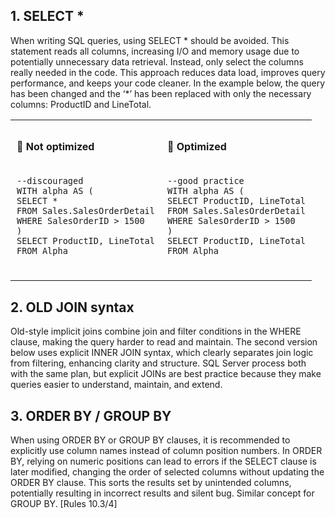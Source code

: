 ## 1. SELECT *
When writing SQL queries, using SELECT * should be avoided. This statement reads all columns, increasing I/O and memory usage due to potentially unnecessary data retrieval. Instead, only select the columns really needed in the code. This approach reduces data load, improves query performance, and keeps your code cleaner. In the example below, the query has been changed and the ‘*’ has been replaced with only the necessary columns: ProductID and LineTotal. 

<table>
  <tr>
    <td style="vertical-align: top; padding: 10px;">
      <h4>🔹 Not optimized</h4>
      <pre><code>
--discouraged
WITH alpha AS (
SELECT *
FROM Sales.SalesOrderDetail
WHERE SalesOrderID > 1500
)
SELECT ProductID, LineTotal
FROM Alpha
      </code></pre>
    </td>
    <td style="vertical-align: top; padding: 10px;">
      <h4>🔹 Optimized</h4>
      <pre><code>
--good practice
WITH alpha AS (
SELECT ProductID, LineTotal
FROM Sales.SalesOrderDetail
WHERE SalesOrderID > 1500
)
SELECT ProductID, LineTotal
FROM Alpha
      </code></pre>
    </td>
  </tr>
</table>

   
## 2. OLD JOIN syntax
Old-style implicit joins combine join and filter conditions in the WHERE clause, making the query harder to read and maintain. The second version below uses explicit INNER JOIN syntax, which clearly separates join logic from filtering, enhancing clarity and structure. SQL Server process both with the same plan, but explicit JOINs are best practice because they make queries easier to understand, maintain, and extend.
   
## 3. ORDER BY / GROUP BY
When using ORDER BY or GROUP BY clauses, it is recommended to explicitly use column names instead of column position numbers. In ORDER BY, relying on numeric positions can lead to errors if the SELECT clause is later modified, changing the order of selected columns without updating the ORDER BY clause. This sorts the results set by unintended columns, potentially resulting in incorrect results and silent bug. Similar concept for GROUP BY. [Rules 10.3/4]
